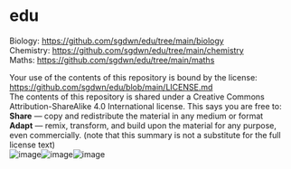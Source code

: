 # edu

Biology: https://github.com/sgdwn/edu/tree/main/biology  
Chemistry: https://github.com/sgdwn/edu/tree/main/chemistry  
Maths: https://github.com/sgdwn/edu/tree/main/maths  



Your use of the contents of this repository is bound by the license: https://github.com/sgdwn/edu/blob/main/LICENSE.md  
The contents of this repository is shared under a Creative Commons Attribution-ShareAlike 4.0 International license. This says you are free to:  
**Share** — copy and redistribute the material in any medium or format  
**Adapt** — remix, transform, and build upon the material for any purpose, even commercially. (note that this summary is not a substitute for the full license text)  
![image](https://user-images.githubusercontent.com/74820599/111902150-d6676e80-8a33-11eb-9f0b-a488e8916d0c.png)![image](https://user-images.githubusercontent.com/74820599/111902156-debfa980-8a33-11eb-9c16-332f851c220e.png)![image](https://user-images.githubusercontent.com/74820599/111902164-e67f4e00-8a33-11eb-8fe4-ac1fea1b66c4.png)  


  


